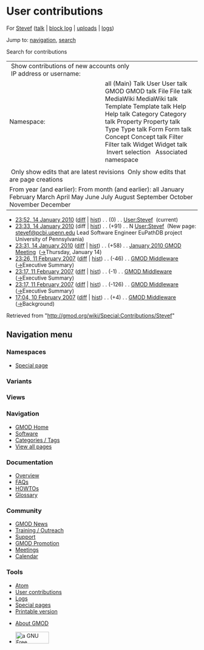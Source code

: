 <div id="mw-page-base" class="noprint">

</div>

<div id="mw-head-base" class="noprint">

</div>

<div id="content" class="mw-body" role="main">

<span id="top"></span>

<div id="mw-js-message" style="display:none;">

</div>



# <span dir="auto">User contributions</span>

<div id="bodyContent">

<div id="contentSub">

For [Stevef](/wiki/User:Stevef "User:Stevef") (<a
href="/mediawiki/index.php?title=User_talk:Stevef&amp;action=edit&amp;redlink=1"
class="new" title="User talk:Stevef (page does not exist)">talk</a> \|
[block
log](/mediawiki/index.php?title=Special:Log/block&page=User%3AStevef "Special:Log/block")
\| [uploads](/wiki/Special:ListFiles/Stevef "Special:ListFiles/Stevef")
\| [logs](/wiki/Special:Log/Stevef "Special:Log/Stevef"))

</div>

<div id="jump-to-nav" class="mw-jump">

Jump to: [navigation](#mw-navigation), [search](#p-search)

</div>

<div id="mw-content-text">

Search for contributions

<table class="mw-contributions-table">
<colgroup>
<col style="width: 50%" />
<col style="width: 50%" />
</colgroup>
<tbody>
<tr class="odd">
<td colspan="2"> Show contributions of new accounts only<br />
 IP address or username:</td>
</tr>
<tr class="even">
<td class="mw-label">Namespace:</td>
<td>all (Main) Talk User User talk GMOD GMOD talk File File talk
MediaWiki MediaWiki talk Template Template talk Help Help talk Category
Category talk Property Property talk Type Type talk Form Form talk
Concept Concept talk Filter Filter talk Widget Widget talk  
 Invert selection 
 Associated namespace </td>
</tr>
<tr class="odd">
<td colspan="2"></td>
</tr>
<tr class="even">
<td colspan="2"> Only show edits that are latest revisions
 Only show edits that are page creations</td>
</tr>
<tr class="odd">
<td colspan="2">From year (and earlier): From month (and earlier): all
January February March April May June July August September October
November December</td>
</tr>
</tbody>
</table>

- <a href="/mediawiki/index.php?title=User:Stevef&amp;oldid=11338"
  class="mw-changeslist-date" title="User:Stevef">23:52, 14 January
  2010</a>
  ([diff](/mediawiki/index.php?title=User:Stevef&diff=prev&oldid=11338 "User:Stevef")
  \|
  [hist](/mediawiki/index.php?title=User:Stevef&action=history "User:Stevef"))
  <span class="mw-changeslist-separator">. .</span>
  <span class="mw-plusminus-null" dir="ltr"
  title="91 bytes after change">(0)</span>‎
  <span class="mw-changeslist-separator">. .</span>
  <a href="/wiki/User:Stevef" class="mw-contributions-title"
  title="User:Stevef">User:Stevef</a> ‎
  <span class="mw-uctop">(current)</span>
- <a href="/mediawiki/index.php?title=User:Stevef&amp;oldid=11337"
  class="mw-changeslist-date" title="User:Stevef">23:33, 14 January
  2010</a> (diff \|
  [hist](/mediawiki/index.php?title=User:Stevef&action=history "User:Stevef"))
  <span class="mw-changeslist-separator">. .</span>
  <span class="mw-plusminus-pos" dir="ltr"
  title="91 bytes after change">(+91)</span>‎
  <span class="mw-changeslist-separator">. .</span> N
  <a href="/wiki/User:Stevef" class="mw-contributions-title"
  title="User:Stevef">User:Stevef</a> ‎ <span class="comment">(New page:
  stevef@pcbi.upenn.edu Lead Software Engineer EuPathDB project
  University of Pennsylvania)</span>
- <a
  href="/mediawiki/index.php?title=January_2010_GMOD_Meeting&amp;oldid=11336"
  class="mw-changeslist-date" title="January 2010 GMOD Meeting">23:31, 14
  January 2010</a>
  ([diff](/mediawiki/index.php?title=January_2010_GMOD_Meeting&diff=prev&oldid=11336 "January 2010 GMOD Meeting")
  \|
  [hist](/mediawiki/index.php?title=January_2010_GMOD_Meeting&action=history "January 2010 GMOD Meeting"))
  <span class="mw-changeslist-separator">. .</span>
  <span class="mw-plusminus-pos" dir="ltr"
  title="17,573 bytes after change">(+58)</span>‎
  <span class="mw-changeslist-separator">. .</span>
  <a href="/wiki/January_2010_GMOD_Meeting" class="mw-contributions-title"
  title="January 2010 GMOD Meeting">January 2010 GMOD Meeting</a> ‎
  <span class="comment">([→](/wiki/January_2010_GMOD_Meeting#Thursday.2C_January_14 "January 2010 GMOD Meeting")‎<span dir="auto"><span class="autocomment">Thursday,
  January 14</span></span>)</span>
- <a href="/mediawiki/index.php?title=GMOD_Middleware&amp;oldid=681"
  class="mw-changeslist-date" title="GMOD Middleware">23:26, 11 February
  2007</a>
  ([diff](/mediawiki/index.php?title=GMOD_Middleware&diff=prev&oldid=681 "GMOD Middleware")
  \|
  [hist](/mediawiki/index.php?title=GMOD_Middleware&action=history "GMOD Middleware"))
  <span class="mw-changeslist-separator">. .</span>
  <span class="mw-plusminus-neg" dir="ltr"
  title="39,038 bytes after change">(-46)</span>‎
  <span class="mw-changeslist-separator">. .</span>
  <a href="/wiki/GMOD_Middleware" class="mw-contributions-title"
  title="GMOD Middleware">GMOD Middleware</a> ‎
  <span class="comment">([→](/wiki/GMOD_Middleware#Executive_Summary "GMOD Middleware")‎<span dir="auto"><span class="autocomment">Executive
  Summary</span></span>)</span>
- <a href="/mediawiki/index.php?title=GMOD_Middleware&amp;oldid=680"
  class="mw-changeslist-date" title="GMOD Middleware">23:17, 11 February
  2007</a>
  ([diff](/mediawiki/index.php?title=GMOD_Middleware&diff=prev&oldid=680 "GMOD Middleware")
  \|
  [hist](/mediawiki/index.php?title=GMOD_Middleware&action=history "GMOD Middleware"))
  <span class="mw-changeslist-separator">. .</span>
  <span class="mw-plusminus-neg" dir="ltr"
  title="39,084 bytes after change">(-1)</span>‎
  <span class="mw-changeslist-separator">. .</span>
  <a href="/wiki/GMOD_Middleware" class="mw-contributions-title"
  title="GMOD Middleware">GMOD Middleware</a> ‎
  <span class="comment">([→](/wiki/GMOD_Middleware#Executive_Summary "GMOD Middleware")‎<span dir="auto"><span class="autocomment">Executive
  Summary</span></span>)</span>
- <a href="/mediawiki/index.php?title=GMOD_Middleware&amp;oldid=679"
  class="mw-changeslist-date" title="GMOD Middleware">23:17, 11 February
  2007</a>
  ([diff](/mediawiki/index.php?title=GMOD_Middleware&diff=prev&oldid=679 "GMOD Middleware")
  \|
  [hist](/mediawiki/index.php?title=GMOD_Middleware&action=history "GMOD Middleware"))
  <span class="mw-changeslist-separator">. .</span>
  <span class="mw-plusminus-neg" dir="ltr"
  title="39,085 bytes after change">(-126)</span>‎
  <span class="mw-changeslist-separator">. .</span>
  <a href="/wiki/GMOD_Middleware" class="mw-contributions-title"
  title="GMOD Middleware">GMOD Middleware</a> ‎
  <span class="comment">([→](/wiki/GMOD_Middleware#Executive_Summary "GMOD Middleware")‎<span dir="auto"><span class="autocomment">Executive
  Summary</span></span>)</span>
- <a href="/mediawiki/index.php?title=GMOD_Middleware&amp;oldid=557"
  class="mw-changeslist-date" title="GMOD Middleware">17:04, 10 February
  2007</a>
  ([diff](/mediawiki/index.php?title=GMOD_Middleware&diff=prev&oldid=557 "GMOD Middleware")
  \|
  [hist](/mediawiki/index.php?title=GMOD_Middleware&action=history "GMOD Middleware"))
  <span class="mw-changeslist-separator">. .</span>
  <span class="mw-plusminus-pos" dir="ltr"
  title="39,211 bytes after change">(+4)</span>‎
  <span class="mw-changeslist-separator">. .</span>
  <a href="/wiki/GMOD_Middleware" class="mw-contributions-title"
  title="GMOD Middleware">GMOD Middleware</a> ‎
  <span class="comment">([→](/wiki/GMOD_Middleware#Background "GMOD Middleware")‎<span dir="auto"><span class="autocomment">Background</span></span>)</span>

</div>

<div class="printfooter">

Retrieved from "<http://gmod.org/wiki/Special:Contributions/Stevef>"

</div>

<div id="catlinks" class="catlinks catlinks-allhidden">

</div>

<div class="visualClear">

</div>

</div>

</div>

<div id="mw-navigation">

## Navigation menu

<div id="mw-head">



<div id="left-navigation">

<div id="p-namespaces" class="vectorTabs" role="navigation"
aria-labelledby="p-namespaces-label">

### Namespaces

- <span id="ca-nstab-special">[Special
  page](/wiki/Special:Contributions/Stevef "This is a special page, you cannot edit the page itself")</span>

</div>

<div id="p-variants" class="vectorMenu emptyPortlet" role="navigation"
aria-labelledby="p-variants-label">

### 

### Variants[](#)

<div class="menu">

</div>

</div>

</div>

<div id="right-navigation">

<div id="p-views" class="vectorTabs emptyPortlet" role="navigation"
aria-labelledby="p-views-label">

### Views

</div>



</div>



</div>

</div>

</div>

<div id="mw-panel">

<div id="p-logo" role="banner">

<a href="/wiki/Main_Page"
style="background-image: url(http://gmod.org/images/GMOD-cogs.png);"
title="Visit the main page"></a>

</div>

<div id="p-Navigation" class="portal" role="navigation"
aria-labelledby="p-Navigation-label">

### Navigation

<div class="body">

- <span id="n-GMOD-Home">[GMOD Home](/wiki/Main_Page)</span>
- <span id="n-Software">[Software](/wiki/GMOD_Components)</span>
- <span id="n-Categories-.2F-Tags">[Categories /
  Tags](/wiki/Categories)</span>
- <span id="n-View-all-pages">[View all
  pages](/wiki/Special:AllPages)</span>

</div>

</div>

<div id="p-Documentation" class="portal" role="navigation"
aria-labelledby="p-Documentation-label">

### Documentation

<div class="body">

- <span id="n-Overview">[Overview](/wiki/Overview)</span>
- <span id="n-FAQs">[FAQs](/wiki/Category:FAQ)</span>
- <span id="n-HOWTOs">[HOWTOs](/wiki/Category:HOWTO)</span>
- <span id="n-Glossary">[Glossary](/wiki/Glossary)</span>

</div>

</div>

<div id="p-Community" class="portal" role="navigation"
aria-labelledby="p-Community-label">

### Community

<div class="body">

- <span id="n-GMOD-News">[GMOD News](/wiki/GMOD_News)</span>
- <span id="n-Training-.2F-Outreach">[Training /
  Outreach](/wiki/Training_and_Outreach)</span>
- <span id="n-Support">[Support](/wiki/Support)</span>
- <span id="n-GMOD-Promotion">[GMOD
  Promotion](/wiki/GMOD_Promotion)</span>
- <span id="n-Meetings">[Meetings](/wiki/Meetings)</span>
- <span id="n-Calendar">[Calendar](/wiki/Calendar)</span>

</div>

</div>

<div id="p-tb" class="portal" role="navigation"
aria-labelledby="p-tb-label">

### Tools

<div class="body">

- <span id="feedlinks"><a
  href="http://gmod.org/mediawiki/index.php?title=Special:Contributions/Stevef&amp;feed=atom"
  id="feed-atom" class="feedlink" rel="alternate"
  type="application/atom+xml" title="Atom feed for this page">Atom</a></span>
- <span id="t-contributions">[User
  contributions](/wiki/Special:Contributions/Stevef "A list of contributions of this user")</span>
- <span id="t-log">[Logs](/wiki/Special:Log/Stevef)</span>
- <span id="t-specialpages"><a href="/wiki/Special:SpecialPages" accesskey="q"
  title="A list of all special pages [q]">Special pages</a></span>
- <span id="t-print"><a
  href="/mediawiki/index.php?title=Special:Contributions/Stevef&amp;printable=yes"
  rel="alternate" accesskey="p"
  title="Printable version of this page [p]">Printable version</a></span>

</div>

</div>

</div>

</div>

<div id="footer" role="contentinfo">

- <span id="footer-places-about">[About
  GMOD](/wiki/GMOD:About "GMOD:About")</span>

<!-- -->

- <span id="footer-copyrightico">[<img src="http://www.gnu.org/graphics/gfdl-logo-small.png" width="88"
  height="31" alt="a GNU Free Documentation License" />](http://www.gnu.org/licenses/fdl-1.3.html)</span>


<div style="clear:both">

</div>

</div>
